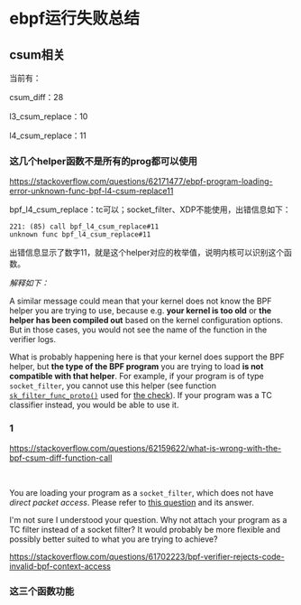 # ebpf运行失败总结

## csum相关

当前有：

csum_diff：28

l3_csum_replace：10

l4_csum_replace：11



### 这几个helper函数不是所有的prog都可以使用

https://stackoverflow.com/questions/62171477/ebpf-program-loading-error-unknown-func-bpf-l4-csum-replace11

bpf_l4_csum_replace：tc可以；socket_filter、XDP不能使用，出错信息如下：

```shell
221: (85) call bpf_l4_csum_replace#11
unknown func bpf_l4_csum_replace#11  
```

出错信息显示了数字11，就是这个helper对应的枚举值，说明内核可以识别这个函数。

*解释如下：*

A similar message could mean that your kernel does not know the BPF helper you are trying to use, because e.g. **your kernel is too old** or **the helper has been compiled out** based on the kernel configuration options. But in those cases, you would not see the name of the function in the verifier logs.

What is probably happening here is that your kernel does support the BPF helper, but **the type of the BPF program** you are trying to load **is not compatible with that helper**. For example, if your program is of type `socket_filter`, you cannot use this helper (see function [`sk_filter_func_proto()`](https://git.kernel.org/pub/scm/linux/kernel/git/torvalds/linux.git/tree/net/core/filter.c?h=v5.7#n6127) used for [the check](https://git.kernel.org/pub/scm/linux/kernel/git/torvalds/linux.git/tree/kernel/bpf/verifier.c?h=v5.7#n4464)). If your program was a TC classifier instead, you would be able to use it.



### 1

https://stackoverflow.com/questions/62159622/what-is-wrong-with-the-bpf-csum-diff-function-call

​            

You are loading your program as a `socket_filter`, which does not have *direct packet access*. Please refer to [this question](https://stackoverflow.com/questions/61702223/bpf-verifier-rejects-code-invalid-bpf-context-access) and its answer.           

I'm not sure I understood  your question. Why not attach your program as a TC filter instead of a  socket filter? It would probably be more flexible and possibly better  suited to what you are trying to achieve?





https://stackoverflow.com/questions/61702223/bpf-verifier-rejects-code-invalid-bpf-context-access



### 这三个函数功能
